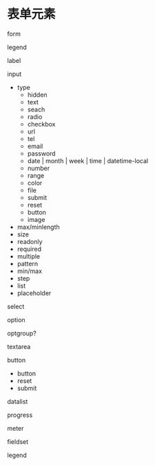 # 表单元素

form

legend

label

input
- type
    * hidden
    * text
    * seach
    * radio
    * checkbox
    * url
    * tel
    * email
    * password
    * date | month | week | time | datetime-local
    * number
    * range
    * color
    * file
    * submit
    * reset
    * button
    * image
- max/minlength
- size
- readonly
- required
- multiple
- pattern
- min/max
- step
- list
- placeholder

select

option

optgroup?

textarea

button
- button
- reset
- submit

datalist

progress

meter

fieldset

legend
